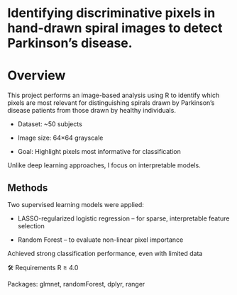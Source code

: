 # Identifying discriminative pixels in hand-drawn spiral images to detect Parkinson’s disease.

# Overview
This project performs an image-based analysis using R to identify which pixels are most relevant for distinguishing spirals drawn by Parkinson’s disease patients from those drawn by healthy individuals.

- Dataset: ~50 subjects

- Image size: 64×64 grayscale

- Goal: Highlight pixels most informative for classification

Unlike deep learning approaches, I focus on interpretable models.

## Methods
Two supervised learning models were applied:

- LASSO-regularized logistic regression – for sparse, interpretable feature selection

- Random Forest – to evaluate non-linear pixel importance

Achieved strong classification performance, even with limited data

🛠️ Requirements
R ≥ 4.0

Packages: glmnet, randomForest, dplyr, ranger
